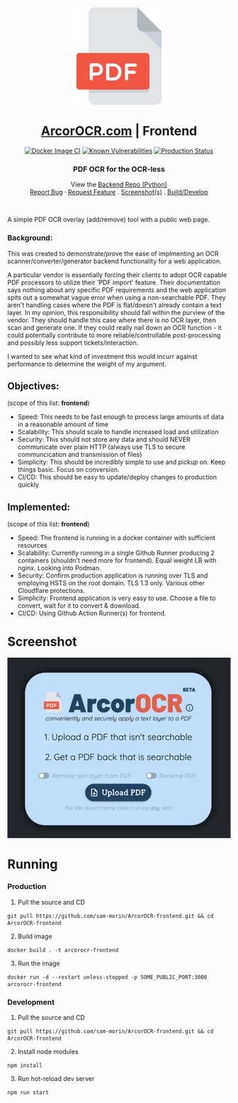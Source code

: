 <!-- ![ArcorOCR](./public/pdf_128.png)

# [ArcorOCR.com](https://ArcorOCR.com) Frontend | PDF OCR for the OCR-less -->

<div align="center">
  <a href="https://arcorocr.com" target="_blank">
    <img src="./public/pdf_512.png" alt="Logo" width="220">
  </a>

  <h1 align="center"><a href="https://arcorocr.com" target="_blank">ArcorOCR.com</a> | Frontend</h1>

  [![Docker Image CI](https://github.com/sam-morin/ArcorOCR-frontend/actions/workflows/docker-image.yml/badge.svg?branch=main)](https://github.com/sam-morin/ArcorOCR-frontend/actions/workflows/docker-image.yml)
[![Known Vulnerabilities](https://snyk.io/test/github/dwyl/hapi-auth-jwt2/badge.svg?targetFile=package.json&style=flat-square)](https://snyk.io/test/github/dwyl/hapi-auth-jwt2?targetFile=package.json)
[![Production Status](https://img.shields.io/badge/Production_Status-active-green)](https://arcorocr.com)

  <p align="center">
    <h3>PDF OCR for the OCR-less</h3>
    View the <a href="https://github.com/sam-morin/ArcorOCR-backend-python">Backend Repo (Python)</a>
    <br/>
    <a href="https://github.com/sam-morin/ArcorOCR-frontend-python/issues">Report Bug</a>
    ·
    <a href="https://github.com/sam-morin/ArcorOCR-frontend-python/issues">Request Feature</a>
    .
    <a href="https://github.com/sam-morin/ArcorOCR-frontend?tab=readme-ov-file#screenshot">Screenshot(s)</a>
    .
    <a href="https://github.com/sam-morin/ArcorOCR-frontend?tab=readme-ov-file#running">Build/Develop</a>
  </p>
</div>

<br/>

A simple PDF OCR overlay (add/remove) tool with a public web page. 

### Background:
This was created to demonstrate/prove the ease of implmenting an OCR scanner/converter/generator backend functionality for a web application. 

A particular vendor is essentially forcing their clients to adopt OCR capable PDF processors to utilize their 'PDF import' feature. Their documentation says nothing about any specific PDF requirements and the web application spits out a somewhat vague error when using a non-searchable PDF. They aren't handling cases where the PDF is flat/doesn't already contain a text layer. In my opinion, this responsibility should fall within the purview of the vendor. They should handle this case where there is no OCR layer, then scan and generate one. If they could really nail down an OCR function - it could potentially contribute to more reliable/controllable post-processing and possibly less support tickets/interaction. 

I wanted to see what kind of investment this would incurr against performance to determine the weight of my argument.

## Objectives:
(scope of this list: **frontend**)
- Speed: 
   This needs to be fast enough to process large amounts of data in a reasonable amount of time
- Scalability:
   This should scale to handle increased load and utilization
- Security:
   This should not store any data and should NEVER communicate over plain HTTP (always use TLS to secure communcication and transmission of files)
- Simplicity: 
   This should be incredibly simple to use and pickup on. Keep things basic. Focus on conversion.
- CI/CD:
   This should be easy to update/deploy changes to production quickly

## Implemented:
(scope of this list: **frontend**)
- Speed:
   The frontend is running in a docker container with sufficient resources
- Scalability:
   Currently running in a single Github Runner producing 2 containers (shouldn't need more for frontend). Equal weight LB with nginx. Looking into Podman.
- Security:
   Confirm production application is running over TLS and employing HSTS on the root domain. TLS 1.3 only. Various other Cloudflare protections.
- Simplicity: 
   Frontend application is very easy to use. Choose a file to convert, wait for it to convert & download.
- CI/CD:
   Using Github Action Runner(s) for frontend.

# Screenshot

<div align="center">
  <a href="https://arcorocr.com" target="_blank">
    <img src="./public/ArcorOCR-scr1.png" alt="Logo" width="570">
  </a>
</div>

# Running

### Production

1. Pull the source and CD
```shell
git pull https://github.com/sam-morin/ArcorOCR-frontend.git && cd ArcorOCR-frontend
```

2. Build image
```shell
docker build . -t arcorocr-frontend
```

3. Run the image
```shell
docker run -d --restart unless-stopped -p SOME_PUBLIC_PORT:3000 arcorocr-frontend
```

### Development

1. Pull the source and CD
```shell
git pull https://github.com/sam-morin/ArcorOCR-frontend.git && cd ArcorOCR-frontend
```

2. Install node modules
```shell
npm install
```

3. Run hot-reload dev server
```shell
npm run start
```
